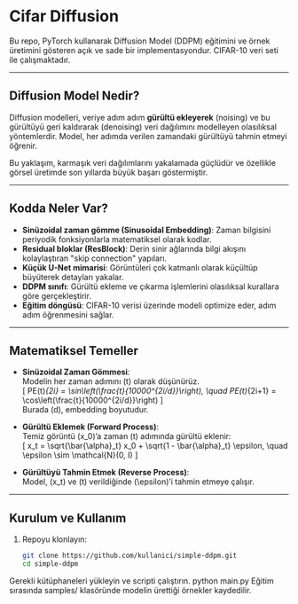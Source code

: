 # Cifar Diffusion 

Bu repo, PyTorch kullanarak Diffusion Model (DDPM) eğitimini ve örnek üretimini gösteren açık ve sade bir implementasyondur. CIFAR-10 veri seti ile çalışmaktadır.

---

## Diffusion Model Nedir?

Diffusion modelleri, veriye adım adım **gürültü ekleyerek** (noising) ve bu gürültüyü geri kaldırarak (denoising) veri dağılımını modelleyen olasılıksal yöntemlerdir. Model, her adımda verilen zamandaki gürültüyü tahmin etmeyi öğrenir.

Bu yaklaşım, karmaşık veri dağılımlarını yakalamada güçlüdür ve özellikle görsel üretimde son yıllarda büyük başarı göstermiştir.

---

## Kodda Neler Var?

- **Sinüzoidal zaman gömme (Sinusoidal Embedding)**: Zaman bilgisini periyodik fonksiyonlarla matematiksel olarak kodlar.
- **Residual bloklar (ResBlock)**: Derin sinir ağlarında bilgi akışını kolaylaştıran "skip connection" yapıları.
- **Küçük U-Net mimarisi**: Görüntüleri çok katmanlı olarak küçültüp büyüterek detayları yakalar.
- **DDPM sınıfı**: Gürültü ekleme ve çıkarma işlemlerini olasılıksal kurallara göre gerçekleştirir.
- **Eğitim döngüsü**: CIFAR-10 verisi üzerinde modeli optimize eder, adım adım öğrenmesini sağlar.

---

## Matematiksel Temeller

- **Sinüzoidal Zaman Gömmesi**:  
  Modelin her zaman adımını \(t\) olarak düşünürüz.  
  \[
  PE(t)_{2i} = \sin\left(\frac{t}{10000^{2i/d}}\right), \quad PE(t)_{2i+1} = \cos\left(\frac{t}{10000^{2i/d}}\right)
  \]  
  Burada \(d\), embedding boyutudur.

- **Gürültü Eklemek (Forward Process)**:  
  Temiz görüntü \(x_0\)’a zaman \(t\) adımında gürültü eklenir:  
  \[
  x_t = \sqrt{\bar{\alpha}_t} x_0 + \sqrt{1 - \bar{\alpha}_t} \epsilon, \quad \epsilon \sim \mathcal{N}(0, I)
  \]

- **Gürültüyü Tahmin Etmek (Reverse Process)**:  
  Model, \(x_t\) ve \(t\) verildiğinde \(\epsilon\)’i tahmin etmeye çalışır.

---

## Kurulum ve Kullanım

1. Repoyu klonlayın:
   ```bash
   git clone https://github.com/kullanici/simple-ddpm.git
   cd simple-ddpm

Gerekli kütüphaneleri yükleyin ve scripti çalıştırın.
python main.py
Eğitim sırasında samples/ klasöründe modelin ürettiği örnekler kaydedilir.
